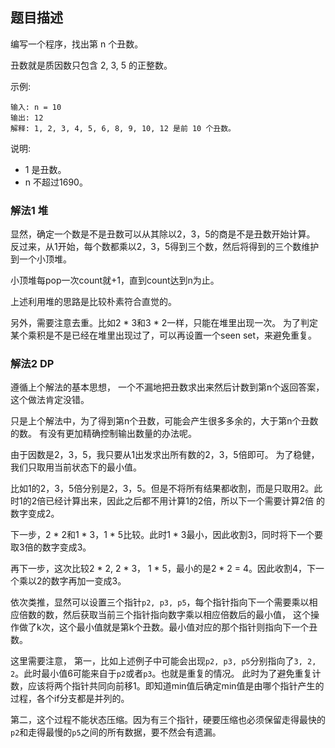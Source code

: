 ## 题目描述
编写一个程序，找出第 n 个丑数。

丑数就是质因数只包含 2, 3, 5 的正整数。

示例:
```
输入: n = 10
输出: 12
解释: 1, 2, 3, 4, 5, 6, 8, 9, 10, 12 是前 10 个丑数。
```
说明:  
- 1 是丑数。
- n 不超过1690。

### 解法1 堆
显然，确定一个数是不是丑数可以从其除以2，3，5的商是不是丑数开始计算。
反过来，从1开始，每个数都乘以2，3，5得到三个数，然后将得到的三个数维护到一个小顶堆。

小顶堆每pop一次count就+1，直到count达到n为止。

上述利用堆的思路是比较朴素符合直觉的。

另外，需要注意去重。比如2 * 3和3 * 2一样，只能在堆里出现一次。
为了判定某个乘积是不是已经在堆里出现过了，可以再设置一个seen set，来避免重复。

### 解法2 DP
遵循上个解法的基本思想， 一个不漏地把丑数求出来然后计数到第n个返回答案，这个做法肯定没错。

只是上个解法中，为了得到第n个丑数，可能会产生很多多余的，大于第n个丑数的数。
有没有更加精确控制输出数量的办法呢。

由于因数是2，3，5，我只要从1出发求出所有数的2，3，5倍即可。
为了稳健，我们只取用当前状态下的最小值。

比如1的2，3，5倍分别是2，3，5。但是不将所有结果都收割，而是只取用2。此时1的2倍已经计算出来，因此之后都不用计算1的2倍，所以下一个需要计算2倍
的数字变成2。

下一步，2 * 2和1 * 3，1 * 5比较。此时1 * 3最小，因此收割3，同时将下一个要取3倍的数字变成3。

再下一步，这次比较2 * 2, 2 * 3， 1 * 5，最小的是2 * 2 = 4。因此收割4，下一个乘以2的数字再加一变成3。

依次类推，显然可以设置三个指针`p2, p3, p5`，每个指针指向下一个需要乘以相应倍数的数，然后获取当前三个指针指向数字乘以相应倍数后的最小值，
这个操作做了k次，这个最小值就是第k个丑数。最小值对应的那个指针则指向下一个丑数。

这里需要注意，
第一，比如上述例子中可能会出现`p2, p3, p5`分别指向了`3, 2, 2`。此时最小值6可能来自于`p2`或者`p3`。也就是重复的情况。
此时为了避免重复计数，应该将两个指针共同向前移1。即知道min值后确定min值是由哪个指针产生的过程，各个if分支都是并列的。

第二，这个过程不能状态压缩。因为有三个指针，硬要压缩也必须保留走得最快的`p2`和走得最慢的`p5`之间的所有数据，要不然会有遗漏。